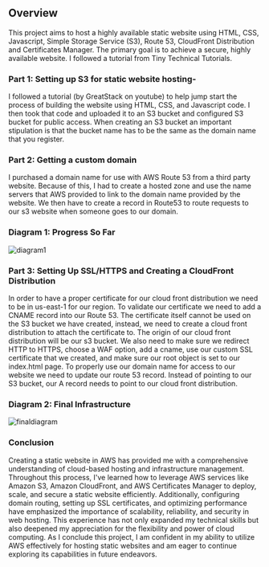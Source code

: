 ## Overview
This project aims to host a highly available static website using HTML, CSS, Javascript, Simple Storage Service (S3), Route 53, CloudFront Distribution and Certificates Manager. The primary goal is to achieve a secure, highly available website. I followed a tutorial from Tiny Technical Tutorials. 

### Part 1: Setting up S3 for static website hosting-
I followed a tutorial (by GreatStack on youtube) to help jump start the process of building the website using HTML, CSS, and Javascript code. I then took that code and uploaded it to an S3 bucket and configured S3 bucket for public access. When creating an S3 bucket an important stipulation is that the bucket name has to be the same as the domain name that you register. 

### Part 2: Getting a custom domain
I purchased a domain name for use with AWS Route 53 from a third party website. Because of this, I had to create a hosted zone and use the name servers that AWS provided to link to the domain name provided by the website. We then have to create a record in Route53 to route requests to our s3 website when someone goes to our domain. 

### Diagram 1: Progress So Far
![diagram1](https://github.com/sauravnakarmi/AWS-Static-Website/assets/70821330/193d8cb5-a3f7-44b9-8dbd-44473550533e)

### Part 3: Setting Up SSL/HTTPS and Creating a CloudFront Distribution
In order to have a proper certificate for our cloud front distribution we need to be in us-east-1 for our region. To validate our certificate we need to add a CNAME record into our Route 53. The certificate itself cannot be used on the S3 bucket we have created, instead, we need to create a cloud front distribution to attach the certificate to. The origin of our cloud front distribution will be our s3 bucket. We also need to make sure we redirect HTTP to HTTPS, choose a WAF option, add a cname, use our custom SSL certificate that we created, and make sure our root object is set to our index.html page. To properly use our domain name for access to our website we need to update our route 53 record. Instead of pointing to our S3 bucket, our A record needs to point to our cloud front distribution. 

### Diagram 2: Final Infrastructure
![finaldiagram](https://github.com/sauravnakarmi/AWS-Static-Website/assets/70821330/72949cfe-c1d2-450a-b014-361526114fb0)

### Conclusion 
Creating a static website in AWS has provided me with a comprehensive understanding of cloud-based hosting and infrastructure management. Throughout this process, I've learned how to leverage AWS services like Amazon S3, Amazon CloudFront, and AWS Certificates Manager to deploy, scale, and secure a static website efficiently. Additionally, configuring domain routing, setting up SSL certificates, and optimizing performance have emphasized the importance of scalability, reliability, and security in web hosting. This experience has not only expanded my technical skills but also deepened my appreciation for the flexibility and power of cloud computing. As I conclude this project, I am confident in my ability to utilize AWS effectively for hosting static websites and am eager to continue exploring its capabilities in future endeavors.
